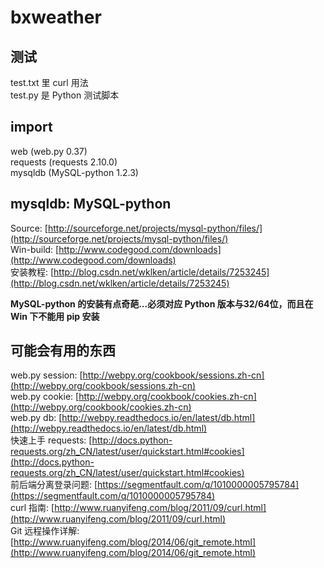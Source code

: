# bxweather

## 测试
test.txt 里 curl 用法  
test.py 是 Python 测试脚本  


## import
web (web.py 0.37)  
requests (requests 2.10.0)  
mysqldb (MySQL-python 1.2.3)  


## mysqldb: MySQL-python
Source: [http://sourceforge.net/projects/mysql-python/files/](http://sourceforge.net/projects/mysql-python/files/)  
Win-build: [http://www.codegood.com/downloads](http://www.codegood.com/downloads)  
安装教程: [http://blog.csdn.net/wklken/article/details/7253245](http://blog.csdn.net/wklken/article/details/7253245)  

**MySQL-python 的安装有点奇葩...必须对应 Python 版本与32/64位，而且在 Win 下不能用 pip 安装**


## 可能会有用的东西
web.py session: [http://webpy.org/cookbook/sessions.zh-cn](http://webpy.org/cookbook/sessions.zh-cn)  
web.py cookie: [http://webpy.org/cookbook/cookies.zh-cn](http://webpy.org/cookbook/cookies.zh-cn)  
web.py db: [http://webpy.readthedocs.io/en/latest/db.html](http://webpy.readthedocs.io/en/latest/db.html)  
快速上手 requests: [http://docs.python-requests.org/zh_CN/latest/user/quickstart.html#cookies](http://docs.python-requests.org/zh_CN/latest/user/quickstart.html#cookies)  
前后端分离登录问题: [https://segmentfault.com/q/1010000005795784](https://segmentfault.com/q/1010000005795784)  
curl 指南: [http://www.ruanyifeng.com/blog/2011/09/curl.html](http://www.ruanyifeng.com/blog/2011/09/curl.html)  
Git 远程操作详解: [http://www.ruanyifeng.com/blog/2014/06/git_remote.html](http://www.ruanyifeng.com/blog/2014/06/git_remote.html)  
